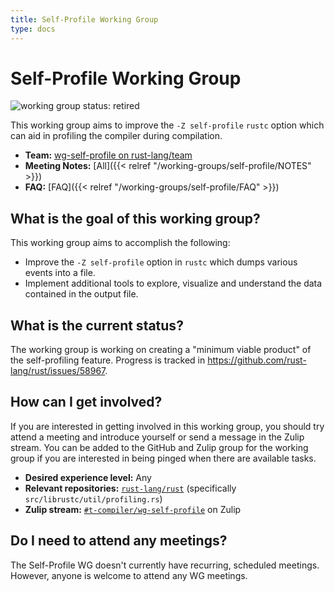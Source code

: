 ```yaml
---
title: Self-Profile Working Group
type: docs
---
```

# Self-Profile Working Group
![working group status: retired][status]

[status]: https://img.shields.io/badge/status-retired-cacaca.svg?style=for-the-badge

This working group aims to improve the `-Z self-profile` `rustc` option which can aid in profiling the compiler during compilation.

- **Team:** [wg-self-profile on rust-lang/team](https://github.com/rust-lang/team/blob/master/teams/wg-self-profile.toml)
- **Meeting Notes:** [All]({{< relref "/working-groups/self-profile/NOTES" >}})
- **FAQ:** [FAQ]({{< relref "/working-groups/self-profile/FAQ" >}})

[status]: https://img.shields.io/badge/status-active-brightgreen.svg?style=for-the-badge

## What is the goal of this working group?
This working group aims to accomplish the following:

- Improve the `-Z self-profile` option in `rustc` which dumps various events into a file.
- Implement additional tools to explore, visualize and understand the data contained in the output file.

## What is the current status?
The working group is working on creating a "minimum viable product" of the self-profiling feature.
Progress is tracked in https://github.com/rust-lang/rust/issues/58967.

## How can I get involved?
If you are interested in getting involved in this working group, you should try attend a meeting and
introduce yourself or send a message in the Zulip stream. You can be added to the GitHub and Zulip
group for the working group if you are interested in being pinged when there are available tasks.

- **Desired experience level:** Any
- **Relevant repositories:** [`rust-lang/rust`][repo] (specifically `src/librustc/util/profiling.rs`)
- **Zulip stream:** [`#t-compiler/wg-self-profile`][zulip] on Zulip

[repo]: https://github.com/rust-lang/rust
[zulip]: https://rust-lang.zulipchat.com/#narrow/stream/187831-t-compiler.2Fwg-self-profile

## Do I need to attend any meetings?
The Self-Profile WG doesn't currently have recurring, scheduled meetings.
However, anyone is welcome to attend any WG meetings.

[michaelwoerister]: https://github.com/michaelwoerister
[wesleywiser]: https://github.com/wesleywiser
